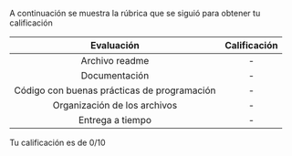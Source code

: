 A continuación se muestra la rúbrica que se siguió para obtener tu calificación 

| Evaluación | Calificación |
|:-----------:|:--------:|
| Archivo readme | -  |
| Documentación |  -  |
| Código con buenas prácticas de programación |  -  |
| Organización de los archivos |  - |
| Entrega a tiempo | -  |

Tu calificación es de 0/10